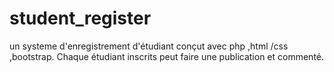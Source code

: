 # student_register
un systeme d'enregistrement d'étudiant conçut avec php ,html /css ,bootstrap. Chaque étudiant inscrits peut faire une publication et commenté.
